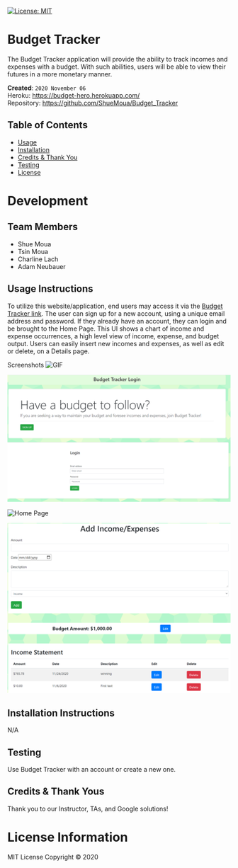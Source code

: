 [![License: MIT](https://img.shields.io/badge/License-MIT-red.svg)](https://opensource.org/licenses/MIT)
# Budget Tracker
The Budget Tracker application will provide the ability to track incomes and expenses with a budget. With such abilities, users will be able to view their futures in a more monetary manner.

**Created**: `2020 November 06`
<br>
Heroku: https://budget-hero.herokuapp.com/
<br>
Repository: https://github.com/ShueMoua/Budget_Tracker

## Table of Contents
* [Usage](#usage)
* [Installation](#installation)
* [Credits & Thank You](#credits)
* [Testing](#testing)
* [License](#license)

# Development
## Team Members
* Shue Moua
* Tsin Moua
* Charline Lach
* Adam Neubauer

## Usage Instructions
To utilize this website/application, end users may access it via the [Budget Tracker link](https://budget-hero.herokuapp.com). The user can sign up for a new account, using a unique email address and password. If they already have an account, they can login and be brought to the Home Page. This UI shows a chart of income and expense occurrences, a high level view of income, expense, and budget output. Users can easily insert new incomes and expenses, as well as edit or delete, on a Details page.
<br>

Screenshots
![GIF](public/images/budgetGIF.gif)
<br>

![Login](public/images/login.png)
<br>

![Home Page](public/images/home_bucket1.png)
<br>

![Detail Page](public/images/detail1.png)

## Installation Instructions
N/A

## Testing
Use Budget Tracker with an account or create a new one.

## Credits & Thank Yous
Thank you to our Instructor, TAs, and Google solutions!

# License Information
MIT License
Copyright © 2020
